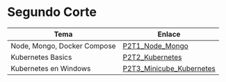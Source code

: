 # Segundo Corte

| Tema                        | Enlace                                                |
| --------------------------- | ----------------------------------------------------- |
| Node, Mongo, Docker Compose | [P2T1_Node_Mongo](P2T1_Node_Mongo/README.md)          |
| Kubernetes Basics           | [P2T2_Kubernetes](P2T2_Kubernetes/README.md)          |
| Kubernetes en Windows       | [P2T3_Minicube_Kubernetes](P2T3_Minicube_Kubernetes/README.md) |
